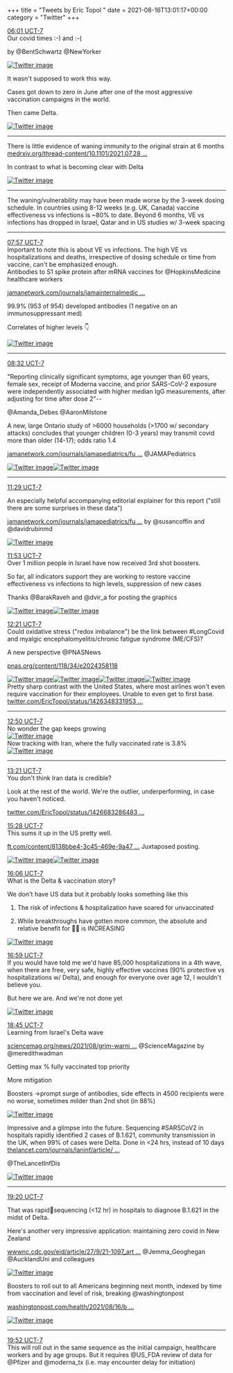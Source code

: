 +++
title = "Tweets by Eric Topol " 
date = 2021-08-16T13:01:17+00:00
category = "Twitter"
+++
<div class="tweet"> 
<div class="profile"> 
<a href="https://twitter.com/erictopol/status/1427254133380173829" target="_blank" rel="noreferer">06:01 UCT-7</a> 
</div> 
<div class="content"> 
Our covid times :-) and :-(

by @BentSchwartz @NewYorker </div> 
<a href="/twitter/erictopol/images/E86f_CKVUAYA5gd.jpg"  ><img src="/twitter/erictopol/images/E86f_CKVUAYA5gd.jpg" alt="Twitter image" ></img></a></div> 
<div class="thread"> 
<div class="thread-content"> 
It wasn't supposed to work this way.

Cases got down to zero in June after one of the most aggressive vaccination campaigns in the world.

Then came Delta. </div> 
<a href="/twitter/erictopol/images/E86xnJKVUAMyXbP.jpg"  ><img src="/twitter/erictopol/images/E86xnJKVUAMyXbP.jpg" alt="Twitter image" ></img></a><hr><div class="thread-content"> 
There is little evidence of waning immunity to the original strain at 6 months <a href="https://www.medrxiv.org/thread-content/10.1101/2021.07.28.21261159v1.full.pdf" target="_blank" rel="noreferer">medrxiv.org/thread-content/10.1101/2021.07.28 ...</a> 


In contrast to what is becoming clear with Delta </div> 
<a href="/twitter/erictopol/images/E862aGXVoAQtujo.jpg"  ><img src="/twitter/erictopol/images/E862aGXVoAQtujo.jpg" alt="Twitter image" ></img></a><hr><div class="thread-content"> 
The waning/vulnerability may have been made worse by the 3-week dosing schedule. In countries using 8-12 weeks (e.g. UK, Canada) vaccine effectiveness vs infections is ~80% to date. Beyond 6 months, VE vs infections has dropped in Israel, Qatar and in US studies w/ 3-week spacing</div> 
<hr><div class="profile"> 
<a href="https://twitter.com/erictopol/status/1427283389866856450" target="_blank" rel="noreferer">07:57 UCT-7</a> 
</div> 
<div class="content"> 
Important to note this is about VE vs infections. The high VE vs hospitalizations and deaths, irrespective of dosing schedule or time from vaccine, can't be emphasized enough.</div> 
</div> 
<div class="thread"> 
<div class="thread-content"> 
Antibodies to S1 spike protein after mRNA vaccines for @HopkinsMedicine healthcare workers

<a href="https://jamanetwork.com/journals/jamainternalmedicine/fullarticle/2782821" target="_blank" rel="noreferer">jamanetwork.com/journals/jamainternalmedic ...</a> 


99.9% (953 of 954) developed antibodies (1 negative on an immunosuppressant med)

Correlates of higher levels 👇 </div> 
<a href="/twitter/erictopol/images/E87Cp9LVIAMrMEj.jpg"  ><img src="/twitter/erictopol/images/E87Cp9LVIAMrMEj.jpg" alt="Twitter image" ></img></a><hr><div class="profile"> 
<a href="https://twitter.com/erictopol/status/1427292262422114310" target="_blank" rel="noreferer">08:32 UCT-7</a> 
</div> 
<div class="content"> 
"Reporting clinically significant symptoms, age younger than 60 years, female sex, receipt of Moderna vaccine, and prior SARS-CoV-2 exposure were independently associated with higher median IgG measurements, after adjusting for time after dose 2"--

 @Amanda_Debes @AaronMilstone</div> 
</div> 
<div class="thread"> 
<div class="thread-content"> 
A new, large Ontario study of &gt;6000 households (&gt;1700 w/ secondary attacks) concludes that younger children (0-3 years) may transmit covid more than older (14-17); odds ratio 1.4

<a href="https://jamanetwork.com/journals/jamapediatrics/fullarticle/2783022" target="_blank" rel="noreferer">jamanetwork.com/journals/jamapediatrics/fu ...</a> 
 @JAMAPediatrics </div> 
<a href="/twitter/erictopol/images/E869ZRHUYAY4ukt.jpg"  ><img src="/twitter/erictopol/images/E869ZRHUYAY4ukt.jpg" alt="Twitter image" ></img></a><a href="/twitter/erictopol/images/E869bBXVoAIULiW.jpg"  ><img src="/twitter/erictopol/images/E869bBXVoAIULiW.jpg" alt="Twitter image" ></img></a><hr><div class="profile"> 
<a href="https://twitter.com/erictopol/status/1427336757620592649" target="_blank" rel="noreferer">11:29 UCT-7</a> 
</div> 
<div class="content"> 
An especially helpful accompanying editorial explainer for this report ("still there are some surprises in these data")

<a href="https://jamanetwork.com/journals/jamapediatrics/fullarticle/2783027" target="_blank" rel="noreferer">jamanetwork.com/journals/jamapediatrics/fu ...</a> 
 by @susancoffin and @davidrubinmd </div> 
<a href="/twitter/erictopol/images/E87qnUkVUBELKyO.jpg"  ><img src="/twitter/erictopol/images/E87qnUkVUBELKyO.jpg" alt="Twitter image" ></img></a></div> 
<div class="tweet"> 
<div class="profile"> 
<a href="https://twitter.com/erictopol/status/1427342828921769998" target="_blank" rel="noreferer">11:53 UCT-7</a> 
</div> 
<div class="content"> 
Over 1 million people in Israel have now received 3rd shot boosters.

So far, all indicators support they are working to restore vaccine effectiveness vs infections to high levels, suppression of new cases 

Thanks @BarakRaveh and @dvir_a for posting the graphics </div> 
<a href="/twitter/erictopol/images/E87urOUUcAA_Qt7.jpg"  ><img src="/twitter/erictopol/images/E87urOUUcAA_Qt7.jpg" alt="Twitter image" ></img></a><a href="/twitter/erictopol/images/E87wqF_VUCIrBy9.jpg"  ><img src="/twitter/erictopol/images/E87wqF_VUCIrBy9.jpg" alt="Twitter image" ></img></a></div> 
<div class="tweet"> 
<div class="profile"> 
<a href="https://twitter.com/erictopol/status/1427349779705581587" target="_blank" rel="noreferer">12:21 UCT-7</a> 
</div> 
<div class="content"> 
Could oxidative stress ("redox imbalance") be the link between #LongCovid and myalgic encephalomyelitis/chronic fatigue syndrome (ME/CFS)?

A new perspective @PNASNews 

<a href="https://www.pnas.org/content/118/34/e2024358118" target="_blank" rel="noreferer">pnas.org/content/118/34/e2024358118</a> 
 </div> 
<a href="/twitter/erictopol/images/E8721EkVUCAHoY9.jpg"  ><img src="/twitter/erictopol/images/E8721EkVUCAHoY9.jpg" alt="Twitter image" ></img></a><a href="/twitter/erictopol/images/E8722pVVUCA3jFz.jpg"  ><img src="/twitter/erictopol/images/E8722pVVUCA3jFz.jpg" alt="Twitter image" ></img></a><a href="/twitter/erictopol/images/E8724NcVUAosdSx.jpg"  ><img src="/twitter/erictopol/images/E8724NcVUAosdSx.jpg" alt="Twitter image" ></img></a><a href="/twitter/erictopol/images/E8725xtVUAUS5Oj.jpg"  ><img src="/twitter/erictopol/images/E8725xtVUAUS5Oj.jpg" alt="Twitter image" ></img></a></div> 
<div class="thread"> 
<div class="thread-content"> 
Pretty sharp contrast with the United States, where most airlines won't even require vaccination for their employees. Unable to even get to first base. <a href="https://twitter.com/EricTopol/status/1426348331953885187" target="_blank" rel="noreferer">twitter.com/EricTopol/status/1426348331953 ...</a> 
</div> 
<hr><div class="profile"> 
<a href="https://twitter.com/erictopol/status/1427357126461050889" target="_blank" rel="noreferer">12:50 UCT-7</a> 
</div> 
<div class="content"> 
No wonder the gap keeps growing </div> 
<a href="/twitter/erictopol/images/E879sxkVUAEKSTI.jpg"  ><img src="/twitter/erictopol/images/E879sxkVUAEKSTI.jpg" alt="Twitter image" ></img></a></div> 
<div class="thread"> 
<div class="thread-content"> 
Now tracking with Iran, where the fully vaccinated rate is 3.8% </div> 
<a href="/twitter/erictopol/images/E88AyyiVUAsZ7FT.jpg"  ><img src="/twitter/erictopol/images/E88AyyiVUAsZ7FT.jpg" alt="Twitter image" ></img></a><hr><div class="profile"> 
<a href="https://twitter.com/erictopol/status/1427364813601067021" target="_blank" rel="noreferer">13:21 UCT-7</a> 
</div> 
<div class="content"> 
You don't think Iran data is credible?

Look at the rest of the world. We're the outlier, underperforming, in case you haven't noticed. 

<a href="https://twitter.com/EricTopol/status/1426683286483464197" target="_blank" rel="noreferer">twitter.com/EricTopol/status/1426683286483 ...</a> 
</div> 
</div> 
<div class="tweet"> 
<div class="profile"> 
<a href="https://twitter.com/erictopol/status/1427396988132200471" target="_blank" rel="noreferer">15:28 UCT-7</a> 
</div> 
<div class="content"> 
This sums it up in the US pretty well.

<a href="https://www.ft.com/content/8138bbe4-3c45-469e-9a47-a67c7b0e3df5" target="_blank" rel="noreferer">ft.com/content/8138bbe4-3c45-469e-9a47 ...</a> 
 Juxtaposed posting. </div> 
<a href="/twitter/erictopol/images/E88hue2VEBAT1nR.jpg"  ><img src="/twitter/erictopol/images/E88hue2VEBAT1nR.jpg" alt="Twitter image" ></img></a><a href="/twitter/erictopol/images/E88hwGbVEBEtYaw.jpg"  ><img src="/twitter/erictopol/images/E88hwGbVEBEtYaw.jpg" alt="Twitter image" ></img></a></div> 
<div class="tweet"> 
<div class="profile"> 
<a href="https://twitter.com/erictopol/status/1427406564617379840" target="_blank" rel="noreferer">16:06 UCT-7</a> 
</div> 
<div class="content"> 
What is the Delta &amp; vaccination story?

We don't have US data but it probably looks something like this

1. The risk of infections &amp; hospitalization have soared for unvaccinated

2. While breakthroughs have gotten more common, the absolute and relative benefit for 💉💉 is INCREASING </div> 
<a href="/twitter/erictopol/images/E88ql_7UUAM2TjR.jpg"  ><img src="/twitter/erictopol/images/E88ql_7UUAM2TjR.jpg" alt="Twitter image" ></img></a></div> 
<div class="tweet"> 
<div class="profile"> 
<a href="https://twitter.com/erictopol/status/1427419825773572103" target="_blank" rel="noreferer">16:59 UCT-7</a> 
</div> 
<div class="content"> 
If you would have told me we'd have 85,000 hospitalizations in a 4th wave, when there are free, very safe, highly effective vaccines (90% protective vs hospitalizations w/ Delta), and enough for everyone over age 12, I wouldn't believe you.

But here we are. And we're not done yet </div> 
<a href="/twitter/erictopol/images/E882K1jUcAAZmy1.jpg"  ><img src="/twitter/erictopol/images/E882K1jUcAAZmy1.jpg" alt="Twitter image" ></img></a></div> 
<div class="tweet"> 
<div class="profile"> 
<a href="https://twitter.com/erictopol/status/1427446343665033240" target="_blank" rel="noreferer">18:45 UCT-7</a> 
</div> 
<div class="content"> 
Learning from Israel's Delta wave

<a href="https://www.sciencemag.org/news/2021/08/grim-warning-israel-vaccination-blunts-does-not-defeat-delta" target="_blank" rel="noreferer">sciencemag.org/news/2021/08/grim-warni ...</a> 
 @ScienceMagazine by @meredithwadman 

Getting max % fully vaccinated top priority

More mitigation

Boosters -&gt;prompt surge of antibodies, side effects in 4500 recipients were no worse, sometimes milder than 2nd shot (in 88%) </div> 
<a href="/twitter/erictopol/images/E89LQ3wVoA8z8A9.jpg"  ><img src="/twitter/erictopol/images/E89LQ3wVoA8z8A9.jpg" alt="Twitter image" ></img></a></div> 
<div class="thread"> 
<div class="thread-content"> 
Impressive and a glimpse into the future. Sequencing #SARSCoV2 in hospitals rapidly identified 2 cases of B.1.621, community transmission in the UK, when 99% of cases were Delta. Done in &lt;24 hrs, instead of 10 days <a href="https://www.thelancet.com/journals/laninf/article/PIIS1473-3099(21)00482-5/fulltext" target="_blank" rel="noreferer">thelancet.com/journals/laninf/article/ ...</a> 


@TheLancetInfDis </div> 
<a href="/twitter/erictopol/images/E8tUZkGUYAQjIxj.jpg"  ><img src="/twitter/erictopol/images/E8tUZkGUYAQjIxj.jpg" alt="Twitter image" ></img></a><hr><div class="profile"> 
<a href="https://twitter.com/erictopol/status/1427455226143932419" target="_blank" rel="noreferer">19:20 UCT-7</a> 
</div> 
<div class="content"> 
That was rapid🦠sequencing (&lt;12 hr) in hospitals to diagnose B.1.621 in the midst of Delta.

Here's another very impressive application: maintaining zero covid in New Zealand

<a href="https://wwwnc.cdc.gov/eid/article/27/9/21-1097_article" target="_blank" rel="noreferer">wwwnc.cdc.gov/eid/article/27/9/21-1097_art ...</a> 
 @Jemma_Geoghegan @AucklandUni and colleagues </div> 
<a href="/twitter/erictopol/images/E89WdTEVoB8wowW.jpg"  ><img src="/twitter/erictopol/images/E89WdTEVoB8wowW.jpg" alt="Twitter image" ></img></a></div> 
<div class="thread"> 
<div class="thread-content"> 
Boosters to roll out to all Americans beginning next month, indexed by time from vaccination and level of risk, breaking @washingtonpost 

<a href="https://www.washingtonpost.com/health/2021/08/16/booster-shot-coronavirus/" target="_blank" rel="noreferer">washingtonpost.com/health/2021/08/16/b ...</a> 
 </div> 
<a href="/twitter/erictopol/images/E89cCP2VkAY41uv.png"  ><img src="/twitter/erictopol/images/E89cCP2VkAY41uv.png" alt="Twitter image" ></img></a><hr><div class="profile"> 
<a href="https://twitter.com/erictopol/status/1427463201147424777" target="_blank" rel="noreferer">19:52 UCT-7</a> 
</div> 
<div class="content"> 
This will roll out in the same sequence as the initial campaign, healthcare workers and by age groups. But it requires @US_FDA review of data for @Pfizer and @moderna_tx (i.e. may encounter delay for initiation)</div> 
</div> 


